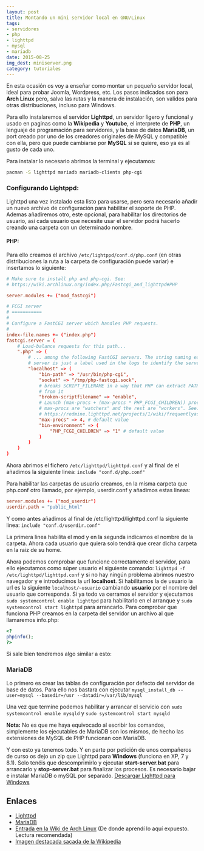 ```yaml
---
layout: post
title: Montando un mini servidor local en GNU/Linux
tags:
- servidores
- php
- lighttpd
- mysql
- mariadb
date: 2015-08-25
img_dest: miniserver.png
category: tutoriales
---
```


En esta ocasión os voy a enseñar como montar un pequeño servidor local, ideal para probar Joomla, Wordpress, etc. Los pasos indicados son para **Arch Linux** pero, salvo las rutas y la manera de instalación, son validos para otras distribuciones, incluso para Windows.

Para ello instalaremos el servidor **Lighttpd**, un servidor ligero y funcional y usado en paginas como la **Wikipedia** y **Youtube**, el interprete de **PHP**, un lenguaje de programación para servidores, y la base de datos **MariaDB**, un port creado por uno de los creadores originales de MySQL y compatible con ella, pero que puede cambiarse por **MySQL** si se quiere, eso ya es al gusto de cada uno.

Para instalar lo necesario abrimos la terminal y ejecutamos:
```sh
pacman -S lighttpd mariadb mariadb-clients php-cgi
```

### Configurando Lightppd:
Lighttpd una vez instalado esta listo para usarse, pero sera necesario añadir un nuevo archivo de configuración para habilitar el soporte de PHP. Ademas añadiremos otro, este opcional, para habilitar los directorios de usuario, así cada usuario que necesite usar el servidor podrá hacerlo creando una carpeta con un determinado nombre.

#### PHP:
Para ello creamos el archivo `/etc/lightppd/conf.d/php.conf` (en otras distribuciones la ruta a la carpeta de configuración puede variar) e insertamos lo siguiente:

```conf
# Make sure to install php and php-cgi. See:
# https://wiki.archlinux.org/index.php/Fastcgi_and_lighttpd#PHP

server.modules += ("mod_fastcgi")

# FCGI server
# ===========
#
# Configure a FastCGI server which handles PHP requests.
#
index-file.names += ("index.php")
fastcgi.server = (
    # Load-balance requests for this path...
    ".php" => (
        # ... among the following FastCGI servers. The string naming each
        # server is just a label used in the logs to identify the server.
        "localhost" => (
            "bin-path" => "/usr/bin/php-cgi",
            "socket" => "/tmp/php-fastcgi.sock",
            # breaks SCRIPT_FILENAME in a way that PHP can extract PATH_INFO
            # from it
            "broken-scriptfilename" => "enable",
            # Launch (max-procs + (max-procs * PHP_FCGI_CHILDREN)) procs, where
            # max-procs are "watchers" and the rest are "workers". See:
            # https://redmine.lighttpd.net/projects/1/wiki/frequentlyaskedquestions#How-many-php-CGI-processes-will-lighttpd-spawn
            "max-procs" => 4, # default value
            "bin-environment" => (
                "PHP_FCGI_CHILDREN" => "1" # default value
            )
        )
    )
)
```

Ahora abrimos el fichero `/etc/lighttpd/lighttpd.conf` y al final de el añadimos la siguiente linea: `include "conf.d/php.conf"`

Para habilitar las carpetas de usuario creamos, en la misma carpeta que php.conf otro llamado, por ejemplo, userdir.conf y añadimos estas lineas:

```conf
server.modules += ("mod_userdir")
userdir.path = "public_html"
```
Y como antes añadimos al final de /etc/lighttpd/lighttpd.conf la siguiente linea: `include "conf.d/userdir.conf"`

La primera linea habilita el mod y en la segunda indicamos el nombre de la carpeta. Ahora cada usuario que quiera solo tendrá que crear dicha carpeta en la raiz de su home.

Ahora podemos comprobar que funcione correctamente el servidor, para ello ejecutamos como súper usuario el siguiente comando: `lighttpd -f /etc/lighttpd/lighttpd.conf` y si no hay ningún problema abrimos nuestro navegador y e introducimos la url **localhost**. Si habilitamos la de usuario la url es la siguiente `localhost/~usuario` cambiando **usuario** por el nombre del usuario que corresponda. Si ya todo va cerramos el servidor y ejecutamos `sudo systemcontrol enable lighttpd` para habilitarlo en el arranque y `sudo systemcontrol start lighttpd` para arrancarlo. Para comprobar que funciona PHP creamos en la carpeta del servidor un archivo al que llamaremos info.php:

```php
<?
phpinfo();
?>
```
Si sale bien tendremos algo similar a esto:

### MariaDB
Lo primero es crear las tablas de configuración por defecto del servidor de base de datos. Para ello nos bastara con ejecutar `mysql_install_db --user=mysql --basedir=/usr --datadir=/var/lib/mysql`

Una vez que termine podemos habilitar y arrancar el servicio con `sudo systemcontrol enable mysqld` y `sudo systemcontrol start mysqld`

**Nota:** No es que me haya equivocado al escribir los comandos, simplemente los ejecutables de MariaDB son los mismos, de hecho las extensiones de MySQL de PHP funcionan con MariaDB.

Y con esto ya tenemos todo. Y en parte por petición de unos compañeros de curso os dejo un zip que Lighttpd para **Windows** (funciona en XP, 7 y 8.1). Solo tenéis que descomprimirlo y ejecutar **start-server.bat** para arrancarlo y **stop-server.bat** para finalizar los procesos. Es necesario bajar e instalar MariaDB o mySQL por separado. [Descargar Lighttpd para Windows](https://www.dropbox.com/s/vimfcshgepi9g6h/LightTPD.zip?dl=0)

## Enlaces

* [Lighttpd](http://www.lighttpd.net)
* [MariaDB](https://mariadb.org)
* [Entrada en la Wiki de Arch Linux](https://wiki.archlinux.org/index.php/Lighttpd) (De donde aprendí lo aquí expuesto. Lectura recomendada)
* [Imagen destacada sacada de la Wikipedia](https://blog.wikimedia.org/2012/09/18/server-decommissioning-donations-sept2012/)